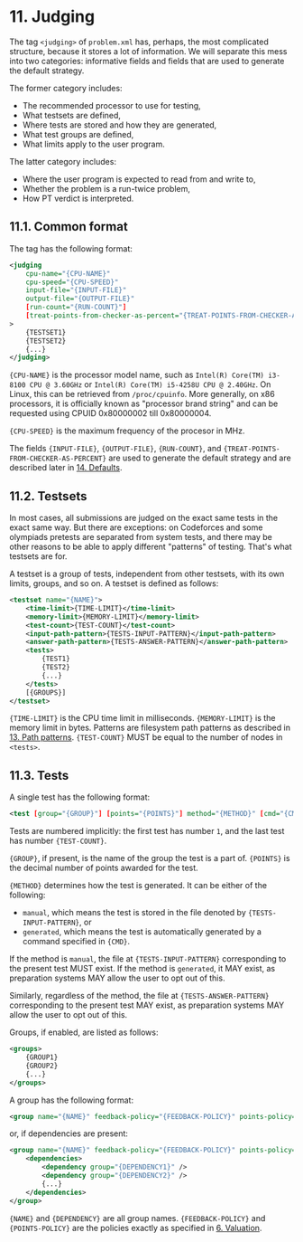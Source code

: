 # 11. Judging

The tag `<judging>` of `problem.xml` has, perhaps, the most complicated structure, because it stores a lot of information. We will separate this mess into two categories: informative fields and fields that are used to generate the default strategy.

The former category includes:

- The recommended processor to use for testing,
- What testsets are defined,
- Where tests are stored and how they are generated,
- What test groups are defined,
- What limits apply to the user program.

The latter category includes:

- Where the user program is expected to read from and write to,
- Whether the problem is a run-twice problem,
- How PT verdict is interpreted.


## 11.1. Common format

The tag has the following format:

```xml
<judging
    cpu-name="{CPU-NAME}"
    cpu-speed="{CPU-SPEED}"
    input-file="{INPUT-FILE}"
    output-file="{OUTPUT-FILE}"
    [run-count="{RUN-COUNT}"]
    [treat-points-from-checker-as-percent="{TREAT-POINTS-FROM-CHECKER-AS-PERCENT}"]
>
    {TESTSET1}
    {TESTSET2}
    {...}
</judging>
```

`{CPU-NAME}` is the processor model name, such as `Intel(R) Core(TM) i3-8100 CPU @ 3.60GHz` or `Intel(R) Core(TM) i5-4258U CPU @ 2.40GHz`. On Linux, this can be retrieved from `/proc/cpuinfo`. More generally, on x86 processors, it is officially known as "processor brand string" and can be requested using CPUID 0x80000002 till 0x80000004.

`{CPU-SPEED}` is the maximum frequency of the procesor in MHz.

The fields `{INPUT-FILE}`, `{OUTPUT-FILE}`, `{RUN-COUNT}`, and `{TREAT-POINTS-FROM-CHECKER-AS-PERCENT}` are used to generate the default strategy and are described later in [14. Defaults](14-defaults.md).


## 11.2. Testsets

In most cases, all submissions are judged on the exact same tests in the exact same way. But there are exceptions: on Codeforces and some olympiads pretests are separated from system tests, and there may be other reasons to be able to apply different "patterns" of testing. That's what testsets are for.

A testset is a group of tests, independent from other testsets, with its own limits, groups, and so on. A testset is defined as follows:

```xml
<testset name="{NAME}">
    <time-limit>{TIME-LIMIT}</time-limit>
    <memory-limit>{MEMORY-LIMIT}</memory-limit>
    <test-count>{TEST-COUNT}</test-count>
    <input-path-pattern>{TESTS-INPUT-PATTERN}</input-path-pattern>
    <answer-path-pattern>{TESTS-ANSWER-PATTERN}</answer-path-pattern>
    <tests>
        {TEST1}
        {TEST2}
        {...}
    </tests>
    [{GROUPS}]
</testset>
```

`{TIME-LIMIT}` is the CPU time limit in milliseconds. `{MEMORY-LIMIT}` is the memory limit in bytes. Patterns are filesystem path patterns as described in [13. Path patterns](13-path-patterns.md). `{TEST-COUNT}` MUST be equal to the number of nodes in `<tests>`.


## 11.3. Tests

A single test has the following format:

```xml
<test [group="{GROUP}"] [points="{POINTS}"] method="{METHOD}" [cmd="{CMD}"] />
```

Tests are numbered implicitly: the first test has number `1`, and the last test has number `{TEST-COUNT}`.

`{GROUP}`, if present, is the name of the group the test is a part of. `{POINTS}` is the decimal number of points awarded for the test.

`{METHOD}` determines how the test is generated. It can be either of the following:

- `manual`, which means the test is stored in the file denoted by `{TESTS-INPUT-PATTERN}`, or
- `generated`, which means the test is automatically generated by a command specified in `{CMD}`.

If the method is `manual`, the file at `{TESTS-INPUT-PATTERN}` corresponding to the present test MUST exist. If the method is `generated`, it MAY exist, as preparation systems MAY allow the user to opt out of this.

Similarly, regardless of the method, the file at `{TESTS-ANSWER-PATTERN}` corresponding to the present test MAY exist, as preparation systems MAY allow the user to opt out of this.

Groups, if enabled, are listed as follows:

```xml
<groups>
    {GROUP1}
    {GROUP2}
    {...}
</groups>
```

A group has the following format:

```xml
<group name="{NAME}" feedback-policy="{FEEDBACK-POLICY}" points-policy="{POINTS-POLICY}" />
```

or, if dependencies are present:

```xml
<group name="{NAME}" feedback-policy="{FEEDBACK-POLICY}" points-policy="{POINTS-POLICY}">
    <dependencies>
        <dependency group="{DEPENDENCY1}" />
        <dependency group="{DEPENDENCY2}" />
        {...}
    </dependencies>
</group>
```

`{NAME}` and `{DEPENDENCY}` are all group names. `{FEEDBACK-POLICY}` and `{POINTS-POLICY}` are the policies exactly as specified in [6. Valuation](06-valuation.md).

